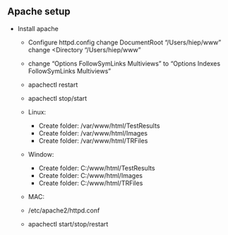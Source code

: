 ## Apache setup
* Install apache
   * Configure httpd.config
	  change DocumentRoot “/Users/hiep/www”
	  change <Directory “/Users/hiep/www”
	* change “Options FollowSymLinks Multiviews” to “Options Indexes FollowSymLinks Multiviews”
	* apachectl restart
	* apachectl stop/start

   * Linux:
     * Create folder: /var/www/html/TestResults
     * Create folder: /var/www/html/Images
     * Create folder: /var/www/html/TRFiles
   * Window:
     * Create folder: C:/www/html/TestResults
     * Create folder: C:/www/html/Images
     * Create folder: C:/www/html/TRFiles
   * MAC:
	* /etc/apache2/httpd.conf
	* apachectl start/stop/restart
